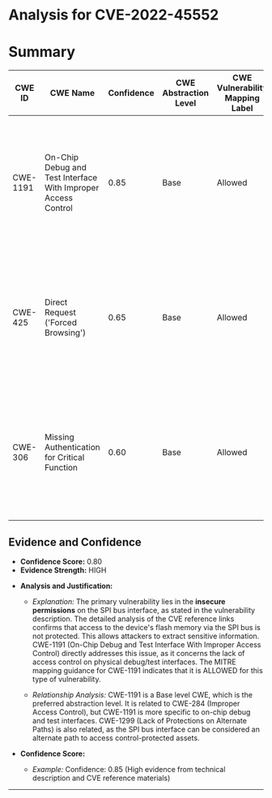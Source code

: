 # Analysis for CVE-2022-45552

# Summary
| CWE ID | CWE Name | Confidence | CWE Abstraction Level | CWE Vulnerability Mapping Label | CWE-Vulnerability Mapping Notes |
|---|---|---|---|---|---|
| CWE-1191 | On-Chip Debug and Test Interface With Improper Access Control | 0.85 | Base | Allowed | Primary CWE. This CWE accurately reflects the vulnerability involving unprotected access to the SPI bus interface for flash memory. |
| CWE-425 | Direct Request ('Forced Browsing') | 0.65 | Base | Allowed | Secondary candidate. This CWE could apply if the lack of protection allows unauthorized direct access to sensitive functions or data. |
| CWE-306 | Missing Authentication for Critical Function | 0.60 | Base | Allowed | Secondary candidate. This CWE applies to the UART interface vulnerability, but is not directly linked to the SPI bus interface vulnerability. |

## Evidence and Confidence

*   **Confidence Score:** 0.80
*   **Evidence Strength:** HIGH

- **Analysis and Justification:**  
  - *Explanation:* The primary vulnerability lies in the **insecure permissions** on the SPI bus interface, as stated in the vulnerability description. The detailed analysis of the CVE reference links confirms that access to the device's flash memory via the SPI bus is not protected. This allows attackers to extract sensitive information. CWE-1191 (On-Chip Debug and Test Interface With Improper Access Control) directly addresses this issue, as it concerns the lack of access control on physical debug/test interfaces. The MITRE mapping guidance for CWE-1191 indicates that it is ALLOWED for this type of vulnerability.
  
  - *Relationship Analysis:* CWE-1191 is a Base level CWE, which is the preferred abstraction level. It is related to CWE-284 (Improper Access Control), but CWE-1191 is more specific to on-chip debug and test interfaces. CWE-1299 (Lack of Protections on Alternate Paths) is also related, as the SPI bus interface can be considered an alternate path to access control-protected assets.

- **Confidence Score:**  
  - *Example:* Confidence: 0.85 (High evidence from technical description and CVE reference materials)

---